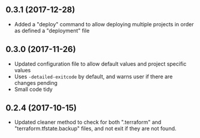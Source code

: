 ## 0.3.1 (2017-12-28)

 - Added a "deploy" command to allow deploying multiple projects in order as defined
 a "deployment" file

## 0.3.0 (2017-11-26)

 - Updated configuration file to allow default values and project specific values
 - Uses `-detailed-exitcode` by default, and warns user if there are changes pending
 - Small code tidy

## 0.2.4 (2017-10-15)

 - Updated cleaner method to check for both ".terraform" and "terraform.tfstate.backup"
 files, and not exit if they are not found.

